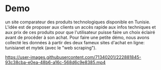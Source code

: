 # Demo
un site comparateur des produits technologiques disponible en Tunisie. L'idée est de proposer aux clients un accès rapide aux infos techniques et aux prix de ces produits pour que l'utilisateur puisse faire un choix éclairé avant de procéder à son achat. Pour faire une petite démo, nous avons collecté les données à partir des deux fameux sites d'achat en ligne: tunisianet et mytek (avec le "web scraping").

https://user-images.githubusercontent.com/71340201/222881845-93c38cba-e0ea-48b6-a16c-568d6c9e8385.mp4

